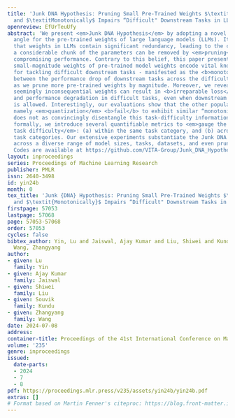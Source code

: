 ```yaml
---
title: 'Junk DNA Hypothesis: Pruning Small Pre-Trained Weights $\textitIrreversibly$
  and $\textitMonotonically$ Impairs “Difficult" Downstream Tasks in LLMs'
openreview: EfUrTeuUfy
abstract: 'We present <em>Junk DNA Hypothesis</em> by adopting a novel <em>task-centric</em>
  angle for the pre-trained weights of large language models (LLMs). It has been believed
  that weights in LLMs contain significant redundancy, leading to the conception that
  a considerable chunk of the parameters can be removed by <em>pruning</em> without
  compromising performance. Contrary to this belief, this paper presents a <em>counter-argument</em>:
  small-magnitude weights of pre-trained model weights encode vital knowledge essential
  for tackling difficult downstream tasks - manifested as the <b>monotonic relationship</b>
  between the performance drop of downstream tasks across the difficulty spectrum,
  as we prune more pre-trained weights by magnitude. Moreover, we reveal that these
  seemingly inconsequential weights can result in <b>irreparable loss</b> of knowledge
  and performance degradation in difficult tasks, even when downstream continual training
  is allowed. Interestingly, our evaluations show that the other popular compression,
  namely <em>quantization</em> <b>fail</b> to exhibit similar “monotonic" effect and
  does not as convincingly disentangle this task-difficulty information. To study
  formally, we introduce several quantifiable metrics to <em>gauge the downstream
  task difficulty</em>: (a) within the same task category, and (b) across different
  task categories. Our extensive experiments substantiate the Junk DNA Hypothesis
  across a diverse range of model sizes, tasks, datasets, and even pruning methods.
  Codes are available at https://github.com/VITA-Group/Junk_DNA_Hypothesis.git.'
layout: inproceedings
series: Proceedings of Machine Learning Research
publisher: PMLR
issn: 2640-3498
id: yin24b
month: 0
tex_title: 'Junk {DNA} Hypothesis: Pruning Small Pre-Trained Weights $\textit{Irreversibly}$
  and $\textit{Monotonically}$ Impairs “Difficult" Downstream Tasks in {LLM}s'
firstpage: 57053
lastpage: 57068
page: 57053-57068
order: 57053
cycles: false
bibtex_author: Yin, Lu and Jaiswal, Ajay Kumar and Liu, Shiwei and Kundu, Souvik and
  Wang, Zhangyang
author:
- given: Lu
  family: Yin
- given: Ajay Kumar
  family: Jaiswal
- given: Shiwei
  family: Liu
- given: Souvik
  family: Kundu
- given: Zhangyang
  family: Wang
date: 2024-07-08
address:
container-title: Proceedings of the 41st International Conference on Machine Learning
volume: '235'
genre: inproceedings
issued:
  date-parts:
  - 2024
  - 7
  - 8
pdf: https://proceedings.mlr.press/v235/assets/yin24b/yin24b.pdf
extras: []
# Format based on Martin Fenner's citeproc: https://blog.front-matter.io/posts/citeproc-yaml-for-bibliographies/
---
```

